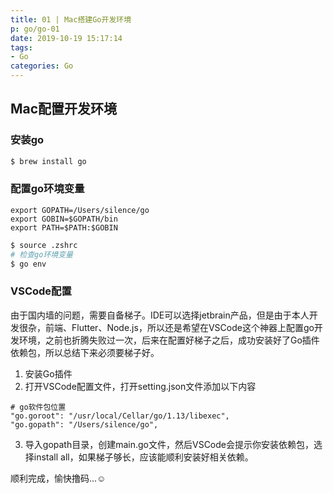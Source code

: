 ```yaml
---
title: 01 | Mac搭建Go开发环境
p: go/go-01
date: 2019-10-19 15:17:14
tags:
- Go
categories: Go
---
```


## Mac配置开发环境

### 安装go

``` bash
$ brew install go
```

### 配置go环境变量

``` .zshrc / .bash_profile
export GOPATH=/Users/silence/go
export GOBIN=$GOPATH/bin
export PATH=$PATH:$GOBIN
```

``` bash
$ source .zshrc
# 检查go环境变量
$ go env
```

### VSCode配置

由于国内墙的问题，需要自备梯子。IDE可以选择jetbrain产品，但是由于本人开发很杂，前端、Flutter、Node.js，所以还是希望在VSCode这个神器上配置go开发环境，之前也折腾失败过一次，后来在配置好梯子之后，成功安装好了Go插件依赖包，所以总结下来必须要梯子好。

1. 安装Go插件
2. 打开VSCode配置文件，打开setting.json文件添加以下内容
```
# go软件包位置
"go.goroot": "/usr/local/Cellar/go/1.13/libexec", 
"go.gopath": "/Users/silence/go",
```
3. 导入gopath目录，创建main.go文件，然后VSCode会提示你安装依赖包，选择install all，如果梯子够长，应该能顺利安装好相关依赖。

顺利完成，愉快撸码...☺



